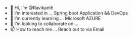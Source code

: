 - 👋 Hi, I’m @Ravikanth
- 👀 I’m interested in ... Spring boot Application && DevOps
- 🌱 I’m currently learning ... Microsoft AZURE
- 💞️ I’m looking to collaborate on ...
- 📫 How to reach me ... Reach out to via Email

<!---
Ravikanth32/Ravikanth32 is a ✨ special ✨ repository because its `README.md` (this file) appears on your GitHub profile.
You can click the Preview link to take a look at your changes.
--->
